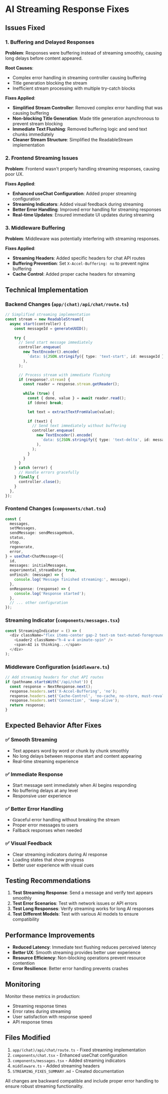 # AI Streaming Response Fixes

## Issues Fixed

### 1. **Buffering and Delayed Responses**
**Problem**: Responses were buffering instead of streaming smoothly, causing long delays before content appeared.

**Root Causes**:
- Complex error handling in streaming controller causing buffering
- Title generation blocking the stream
- Inefficient stream processing with multiple try-catch blocks

**Fixes Applied**:
- **Simplified Stream Controller**: Removed complex error handling that was causing buffering
- **Non-blocking Title Generation**: Made title generation asynchronous to prevent stream blocking
- **Immediate Text Flushing**: Removed buffering logic and send text chunks immediately
- **Cleaner Stream Structure**: Simplified the ReadableStream implementation

### 2. **Frontend Streaming Issues**
**Problem**: Frontend wasn't properly handling streaming responses, causing poor UX.

**Fixes Applied**:
- **Enhanced useChat Configuration**: Added proper streaming configuration
- **Streaming Indicators**: Added visual feedback during streaming
- **Better Error Handling**: Improved error handling for streaming responses
- **Real-time Updates**: Ensured immediate UI updates during streaming

### 3. **Middleware Buffering**
**Problem**: Middleware was potentially interfering with streaming responses.

**Fixes Applied**:
- **Streaming Headers**: Added specific headers for chat API routes
- **Buffering Prevention**: Set `X-Accel-Buffering: no` to prevent nginx buffering
- **Cache Control**: Added proper cache headers for streaming

## Technical Implementation

### Backend Changes (`app/(chat)/api/chat/route.ts`)

```typescript
// Simplified streaming implementation
const stream = new ReadableStream({
  async start(controller) {
    const messageId = generateUUID();
    
    try {
      // Send start message immediately
      controller.enqueue(
        new TextEncoder().encode(
          `data: ${JSON.stringify({ type: 'text-start', id: messageId })}\n\n`,
        ),
      );

      // Process stream with immediate flushing
      if (response?.stream) {
        const reader = response.stream.getReader();
        
        while (true) {
          const { done, value } = await reader.read();
          if (done) break;

          let text = extractTextFromValue(value);
          
          if (text) {
            // Send text immediately without buffering
            controller.enqueue(
              new TextEncoder().encode(
                `data: ${JSON.stringify({ type: 'text-delta', id: messageId, delta: text })}\n\n`,
              ),
            );
          }
        }
      }
    } catch (error) {
      // Handle errors gracefully
    } finally {
      controller.close();
    }
  },
});
```

### Frontend Changes (`components/chat.tsx`)

```typescript
const {
  messages,
  setMessages,
  sendMessage: sendMessageHook,
  status,
  stop,
  regenerate,
  error,
} = useChat<ChatMessage>({
  id,
  messages: initialMessages,
  experimental_streamData: true,
  onFinish: (message) => {
    console.log('Message finished streaming:', message);
  },
  onResponse: (response) => {
    console.log('Response started');
  },
  // ... other configuration
});
```

### Streaming Indicator (`components/messages.tsx`)

```typescript
const StreamingIndicator = () => (
  <div className="flex items-center gap-2 text-sm text-muted-foreground animate-pulse">
    <Loader2 className="h-4 w-4 animate-spin" />
    <span>AI is thinking...</span>
  </div>
);
```

### Middleware Configuration (`middleware.ts`)

```typescript
// Add streaming headers for chat API routes
if (pathname.startsWith('/api/chat')) {
  const response = NextResponse.next();
  response.headers.set('X-Accel-Buffering', 'no');
  response.headers.set('Cache-Control', 'no-cache, no-store, must-revalidate');
  response.headers.set('Connection', 'keep-alive');
  return response;
}
```

## Expected Behavior After Fixes

### ✅ **Smooth Streaming**
- Text appears word by word or chunk by chunk smoothly
- No long delays between response start and content appearing
- Real-time streaming experience

### ✅ **Immediate Response**
- Start message sent immediately when AI begins responding
- No buffering delays at any level
- Responsive user experience

### ✅ **Better Error Handling**
- Graceful error handling without breaking the stream
- Proper error messages to users
- Fallback responses when needed

### ✅ **Visual Feedback**
- Clear streaming indicators during AI response
- Loading states that show progress
- Better user experience with visual cues

## Testing Recommendations

1. **Test Streaming Response**: Send a message and verify text appears smoothly
2. **Test Error Scenarios**: Test with network issues or API errors
3. **Test Long Responses**: Verify streaming works for long AI responses
4. **Test Different Models**: Test with various AI models to ensure compatibility

## Performance Improvements

- **Reduced Latency**: Immediate text flushing reduces perceived latency
- **Better UX**: Smooth streaming provides better user experience
- **Resource Efficiency**: Non-blocking operations prevent resource contention
- **Error Resilience**: Better error handling prevents crashes

## Monitoring

Monitor these metrics in production:
- Streaming response times
- Error rates during streaming
- User satisfaction with response speed
- API response times

## Files Modified

1. `app/(chat)/api/chat/route.ts` - Fixed streaming implementation
2. `components/chat.tsx` - Enhanced useChat configuration
3. `components/messages.tsx` - Added streaming indicators
4. `middleware.ts` - Added streaming headers
5. `STREAMING_FIXES_SUMMARY.md` - Created documentation

All changes are backward compatible and include proper error handling to ensure robust streaming functionality. 